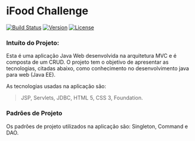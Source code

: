 iFood Challenge
===============

[![Build Status](https://img.shields.io/badge/build-success-green.svg)](https://travis-ci.org/)
[![Version](https://img.shields.io/badge/version-1.0.0-orange.svg)](https://travis-ci.org/)
[![License](https://img.shields.io/badge/license-GNU-red.svg)](https://travis-ci.org/)


### Intuíto do Projeto:
Esta é uma aplicação Java Web desenvolvida na arquitetura MVC e é composta de um CRUD. O projeto tem o objetivo de apresentar as tecnologias, citadas abaixo, como conhecimento no desenvolvimento java para web (Java EE).

As tecnologias usadas na aplicação são: 
> JSP,
> Servlets,
> JDBC,
> HTML 5,
> CSS 3,
> Foundation.

### Padrões de Projeto
Os padrões de projeto utilizados na aplicação são: Singleton, Command e DAO.

